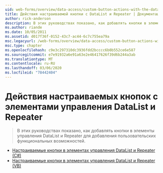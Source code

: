 ```yaml
---
uid: web-forms/overview/data-access/custom-button-actions-with-the-datalist-and-repeater/index
title: Действия настраиваемой кнопки с DataList и Repeater | Документация Майкрософт
author: rick-anderson
description: В этих руководствах показано, как добавлять кнопки в элементы управления DataList и Repeater для добавления пользовательских функциональных возможностей.
ms.author: riande
ms.date: 10/05/2011
ms.assetid: d017f36f-0152-43c7-ac44-6c7c755ea79a
msc.legacyurl: /web-forms/overview/data-access/custom-button-actions-with-the-datalist-and-repeater
msc.type: chapter
ms.openlocfilehash: c9e3c297310dc3936fdd2bcccc6b0b552ce6e587
ms.sourcegitcommit: e7e91932a6e91a63e2e46417626f39d6b244a3ab
ms.translationtype: MT
ms.contentlocale: ru-RU
ms.lasthandoff: 03/06/2020
ms.locfileid: "78442404"
---
```

# <a name="custom-button-actions-with-the-datalist-and-repeater"></a>Действия настраиваемых кнопок с элементами управления DataList и Repeater

> В этих руководствах показано, как добавлять кнопки в элементы управления DataList и Repeater для добавления пользовательских функциональных возможностей.

- [Настраиваемые кнопки в элементах управления DataList и Repeater (C#)](custom-buttons-in-the-datalist-and-repeater-cs.md)
- [Настраиваемые кнопки в элементах управления DataList и Repeater (VB)](custom-buttons-in-the-datalist-and-repeater-vb.md)

